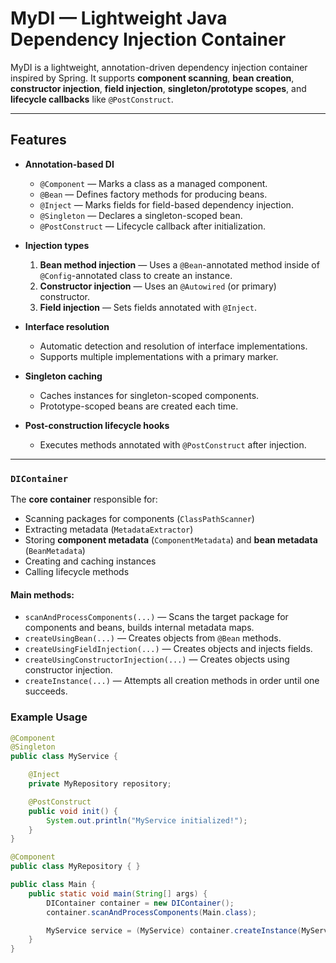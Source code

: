 ﻿# MyDI — Lightweight Java Dependency Injection Container

MyDI is a lightweight, annotation-driven dependency injection container inspired by Spring.
It supports **component scanning**, **bean creation**, **constructor injection**, **field injection**, **singleton/prototype scopes**, and **lifecycle callbacks** like `@PostConstruct`.

---

## Features

- **Annotation-based DI**
    - `@Component` — Marks a class as a managed component.
    - `@Bean` — Defines factory methods for producing beans.
    - `@Inject` — Marks fields for field-based dependency injection.
    - `@Singleton` — Declares a singleton-scoped bean.
    - `@PostConstruct` — Lifecycle callback after initialization.

- **Injection types**
    1. **Bean method injection** — Uses a `@Bean`-annotated method inside of `@Config`-annotated class to create an instance.
    2. **Constructor injection** — Uses an `@Autowired` (or primary) constructor.
    3. **Field injection** — Sets fields annotated with `@Inject`.

- **Interface resolution**
    - Automatic detection and resolution of interface implementations.
    - Supports multiple implementations with a primary marker.

- **Singleton caching**
    - Caches instances for singleton-scoped components.
    - Prototype-scoped beans are created each time.

- **Post-construction lifecycle hooks**
    - Executes methods annotated with `@PostConstruct` after injection.

---

### `DIContainer`
The **core container** responsible for:
- Scanning packages for components (`ClassPathScanner`)
- Extracting metadata (`MetadataExtractor`)
- Storing **component metadata** (`ComponentMetadata`) and **bean metadata** (`BeanMetadata`)
- Creating and caching instances
- Calling lifecycle methods

#### Main methods:
- `scanAndProcessComponents(...)` — Scans the target package for components and beans, builds internal metadata maps.
- `createUsingBean(...)` — Creates objects from `@Bean` methods.
- `createUsingFieldInjection(...)` — Creates objects and injects fields.
- `createUsingConstructorInjection(...)` — Creates objects using constructor injection.
- `createInstance(...)` — Attempts all creation methods in order until one succeeds.

### Example Usage

```java
@Component
@Singleton
public class MyService {

    @Inject
    private MyRepository repository;

    @PostConstruct
    public void init() {
        System.out.println("MyService initialized!");
    }
}

@Component
public class MyRepository { }

public class Main {
    public static void main(String[] args) {
        DIContainer container = new DIContainer();
        container.scanAndProcessComponents(Main.class);

        MyService service = (MyService) container.createInstance(MyService.class);
    }
}